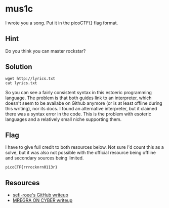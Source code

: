 # mus1c
I wrote you a song. Put it in the picoCTF{} flag format.

## Hint
Do you think you can master rockstar? 

## Solution 
```
wget http://lyrics.txt 
cat lyrics.txt
```
So you can see a fairly consistent syntax in this estoeric programming language. The problem is that both guides link to an interpreter, which doesn't seem to be availabe on Github anymore (or is at least offline during this writing), nor its docs. I found an alternative interpreter, but it claimed there was a syntax error in the code. This is the problem with esoteric languages and a relatively small niche supporting them. 

## Flag
I have to give full credit to both resources below. Not sure I'd count this as a solve, but it was also not possible with the official resource being offline and secondary sources being limited. 

`picoCTF{rrrocknrn0113r}` 

## Resources 

- [sefi-roee's GitHub writeup](https://github.com/sefi-roee/CTFs-Writeups/blob/master/picoCTF-2019/General/16-mus1c-300/solution.md)
- [MREGRA ON CYBER writeup](https://mregraoncyber.com/picoctf-writeup-mus1c/)  
